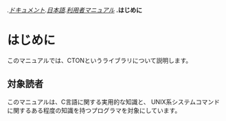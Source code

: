 _.[ドキュメント](../../).[日本語](../).[利用者マニュアル](./)_
**.はじめに**

# はじめに

このマニュアルでは、CTONというライブラリについて説明します。

## 対象読者

このマニュアルは、C言語に関する実用的な知識と、
UNIX系システムコマンドに関するある程度の知識を持つプログラマを対象にしています。
